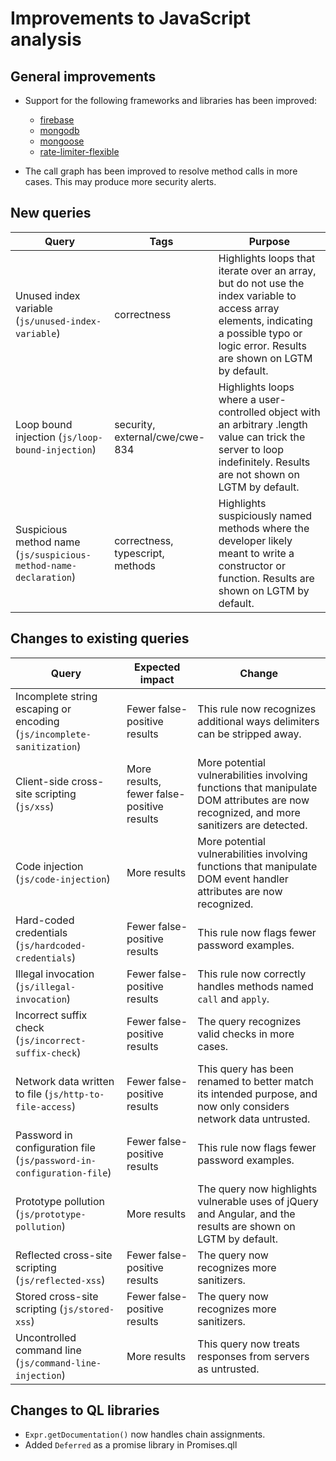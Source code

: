 # Improvements to JavaScript analysis

## General improvements

* Support for the following frameworks and libraries has been improved:
  - [firebase](https://www.npmjs.com/package/firebase)
  - [mongodb](https://www.npmjs.com/package/mongodb)
  - [mongoose](https://www.npmjs.com/package/mongoose)
  - [rate-limiter-flexible](https://www.npmjs.com/package/rate-limiter-flexible)

* The call graph has been improved to resolve method calls in more cases. This may produce more security alerts.

## New queries

| **Query**                                                                 | **Tags**                                                          | **Purpose**                                                                                                                                                                            |
|---------------------------------------------------------------------------|-------------------------------------------------------------------|----------------------------------------------------------------------------------------------------------------------------------------------------------------------------------------|
| Unused index variable (`js/unused-index-variable`)                        | correctness                                                       | Highlights loops that iterate over an array, but do not use the index variable to access array elements, indicating a possible typo or logic error. Results are shown on LGTM by default. |
| Loop bound injection (`js/loop-bound-injection`)                          | security, external/cwe/cwe-834                                      | Highlights loops where a user-controlled object with an arbitrary .length value can trick the server to loop indefinitely. Results are not shown on LGTM by default. |
| Suspicious method name (`js/suspicious-method-name-declaration`)          | correctness, typescript, methods                                  | Highlights suspiciously named methods where the developer likely meant to write a constructor or function. Results are shown on LGTM by default. |

## Changes to existing queries

| **Query**                      | **Expected impact**          | **Change**                                                                |
|--------------------------------|------------------------------|---------------------------------------------------------------------------|
| Incomplete string escaping or encoding (`js/incomplete-sanitization`) | Fewer false-positive results | This rule now recognizes additional ways delimiters can be stripped away. |
| Client-side cross-site scripting (`js/xss`) | More results, fewer false-positive results | More potential vulnerabilities involving functions that manipulate DOM attributes are now recognized, and more sanitizers are detected. |
| Code injection (`js/code-injection`) | More results | More potential vulnerabilities involving functions that manipulate DOM event handler attributes are now recognized. |
| Hard-coded credentials (`js/hardcoded-credentials`) | Fewer false-positive results | This rule now flags fewer password examples. |
| Illegal invocation (`js/illegal-invocation`) | Fewer false-positive results | This rule now correctly handles methods named `call` and `apply`. |
| Incorrect suffix check (`js/incorrect-suffix-check`) | Fewer false-positive results | The query recognizes valid checks in more cases. |
| Network data written to file (`js/http-to-file-access`) | Fewer false-positive results | This query has been renamed to better match its intended purpose, and now only considers network data untrusted. | 
| Password in configuration file (`js/password-in-configuration-file`) | Fewer false-positive results | This rule now flags fewer password examples. |
| Prototype pollution (`js/prototype-pollution`) | More results | The query now highlights vulnerable uses of jQuery and Angular, and the results are shown on LGTM by default. |
| Reflected cross-site scripting (`js/reflected-xss`) | Fewer false-positive results | The query now recognizes more sanitizers. |
| Stored cross-site scripting (`js/stored-xss`) | Fewer false-positive results | The query now recognizes more sanitizers. |
| Uncontrolled command line (`js/command-line-injection`) | More results | This query now treats responses from servers as untrusted. |

## Changes to QL libraries

* `Expr.getDocumentation()` now handles chain assignments.
* Added `Deferred` as a promise library in Promises.qll
